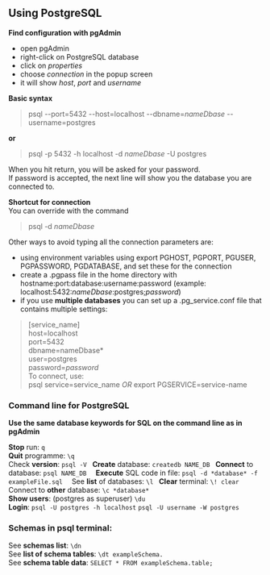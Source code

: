 ## Using PostgreSQL

**Find configuration with pgAdmin**  
* open pgAdmin
* right-click on PostgreSQL database
* click on *properties*
* choose *connection* in the popup screen
* it will show *host*, *port* and *username*  

**Basic syntax**  
> psql --port=5432 --host=localhost --dbname=*nameDbase* --username=postgres  

**or**  
> psql -p 5432 -h localhost -d *nameDbase* -U postgres  

When you hit return, you will be asked for your password.  
If password is accepted, the next line will show you the database you are connected to.

**Shortcut for connection**  
You can override with the command  
> psql -d *nameDbase*  

Other ways to avoid typing all the connection parameters are:  
* using environment variables using export PGHOST, PGPORT, PGUSER, PGPASSWORD, PGDATABASE, and set these for the connection
* create a .pgpass file in the home directory with hostname:port:database:username:password (example: localhost:5432:*nameDbase*:postgres;*password*)
* if you use **multiple databases** you can set up a .pg_service.conf file that contains multiple settings:  
> [service_name]  
> host=localhost  
> port=5432  
> dbname=nameDbase*  
> user=postgres  
> password=*password*    
To connect, use:  
> psql service=service_name *OR* export PGSERVICE=service-name  

### Command line for PostgreSQL
**Use the same database keywords for SQL on the command line as in pgAdmin**  

**Stop** run: `q`  
**Quit** programme: `\q`  
Check **version**: `psql -V ` 
**Create** database: `createdb NAME_DB ` 
**Connect** to database: `psql NAME_DB  `
**Execute** SQL code in file: `psql -d *database* -f exampleFile.sql  `
See **list** of databases: `\l ` 
**Clear** terminal: `\! clear`  
Connect to **other** database: `\c *database* `  
**Show users**: (postgres as superuser) `\du`  
**Login**: `psql -U postgres -h localhost` `psql -U username -W postgres`  

### Schemas in psql terminal:
See **schemas list**: `\dn`  
See **list of schema tables**: `\dt exampleSchema.`  
See **schema table data**: `SELECT * FROM exampleSchema.table;`  













